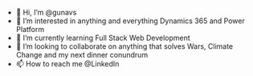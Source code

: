 - 👋 Hi, I’m @gunavs
- 👀 I’m interested in anything and everything Dynamics 365 and Power Platform
- 🌱 I’m currently learning Full Stack Web Development
- 💞️ I’m looking to collaborate on anything that solves Wars, Climate Change and my next dinner conundrum 
- 📫 How to reach me @LinkedIn

<!---
gunavs/gunavs is a ✨ special ✨ repository because its `README.md` (this file) appears on your GitHub profile.
You can click the Preview link to take a look at your changes.
--->
